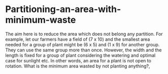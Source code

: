 # Partitioning-an-area-with-minimum-waste
The aim here is to reduce the area which does not belong any partition. For example, let our farmers have a field of (7 x 10) and the smallest area needed for a group of plant might be (6 x 5) and (1 x 9) for another group. They can use the same group more than once.  However, the width and the length is fixed for a group of plant considering the watering and optimal case for sunlight etc. In other words, an area for a plant is not open to rotation.   What is the minimum area wasted by not planting anything?,
